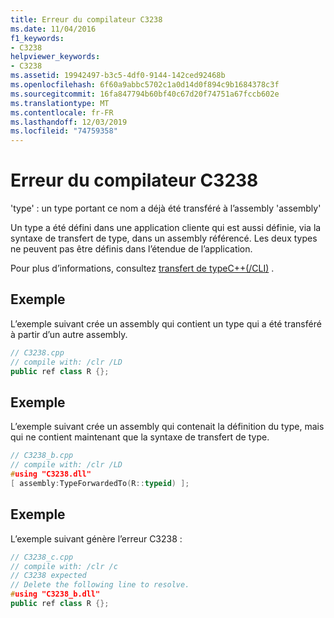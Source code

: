 ```yaml
---
title: Erreur du compilateur C3238
ms.date: 11/04/2016
f1_keywords:
- C3238
helpviewer_keywords:
- C3238
ms.assetid: 19942497-b3c5-4df0-9144-142ced92468b
ms.openlocfilehash: 6f60a9abbc5702c1a0d14d0f894c9b1684378c3f
ms.sourcegitcommit: 16fa847794b60bf40c67d20f74751a67fccb602e
ms.translationtype: MT
ms.contentlocale: fr-FR
ms.lasthandoff: 12/03/2019
ms.locfileid: "74759358"
---
```

# <a name="compiler-error-c3238"></a>Erreur du compilateur C3238

'type' : un type portant ce nom a déjà été transféré à l’assembly 'assembly'

Un type a été défini dans une application cliente qui est aussi définie, via la syntaxe de transfert de type, dans un assembly référencé. Les deux types ne peuvent pas être définis dans l’étendue de l’application.

Pour plus d’informations, consultez [transfert de typeC++(/CLI)](../../extensions/type-forwarding-cpp-cli.md) .

## <a name="example"></a>Exemple

L’exemple suivant crée un assembly qui contient un type qui a été transféré à partir d’un autre assembly.

```cpp
// C3238.cpp
// compile with: /clr /LD
public ref class R {};
```

## <a name="example"></a>Exemple

L’exemple suivant crée un assembly qui contenait la définition du type, mais qui ne contient maintenant que la syntaxe de transfert de type.

```cpp
// C3238_b.cpp
// compile with: /clr /LD
#using "C3238.dll"
[ assembly:TypeForwardedTo(R::typeid) ];
```

## <a name="example"></a>Exemple

L’exemple suivant génère l’erreur C3238 :

```cpp
// C3238_c.cpp
// compile with: /clr /c
// C3238 expected
// Delete the following line to resolve.
#using "C3238_b.dll"
public ref class R {};
```
